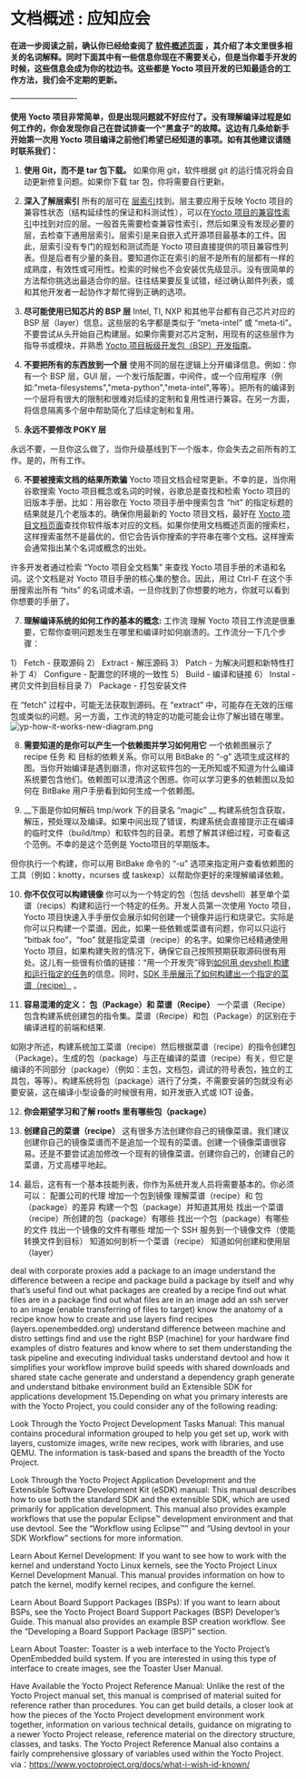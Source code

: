 文档概述 : 应知应会
======
__在进一步阅读之前，确认你已经给查阅了 [软件概述页面][1] ，其介绍了本文里很多相关的名词解释。同时下面其中有一些信息你现在不需要关心，但是当你着手开发的时候，这些信息会成为你的枕边书。这些都是 Yocto 项目开发的已知最适合的工作方法，我们会不定期的更新。__

————————-

__使用 Yocto 项目非常简单，但是出现问题就不好应付了。没有理解编译过程是如何工作的，你会发现你自己在尝试排查一个“黑盒子”的故障。这边有几条给新手开始第一次用 Yocto 项目编译之前他们希望已经知道的事项。如有其他建议请随时联系我们：__

1. __使用 Git，而不是 tar 包下载。__ 
如果你用 git，软件根据 git 的运行情况将会自动更新修复问题。如果你下载 tar 包，你将需要自行更新。

2. __深入了解层索引__
所有的层可在 [层索引][2]找到。层主要应用于反映 Yocto 项目的兼容性状态（结构延续性的保证和科测试性），可以在[Yocto 项目的兼容性索引][3]中找到对应的层。一般首先需要检查兼容性索引，然后如果没有发现必要的层，去检查下通用层索引。层索引是来自嵌入式开源项目最基本的工件。因此，层索引没有专门的规划和测试而是 Yocto 项目直接提供的项目兼容性列表。但是后者有少量的条目。要知道你正在索引的层不是所有的层都有一样的成熟度，有效性或可用性。检索的时候也不会安装优先级显示。没有很简单的方法帮你挑选出最适合你的层。往往结果要反复试错，经过确认邮件列表，或和其他开发者一起协作才帮忙得到正确的选项。


3. __尽可能使用已知芯片的 BSP 层__
Intel, TI, NXP 和其他平台都有自己芯片对应的 BSP 层（layer）信息。这些层的名字都是类似于 “meta-intel” 或 “meta-ti”。不要尝试从头开始自己构建层。如果你需要对芯片定制，用现有的这些层作为指导书或模块，并熟悉 [Yocto 项目板级开发包（BSP）开发指南][4]。

4. __不要把所有的东西放到一个层__ 
使用不同的层在逻辑上分开编译信息。例如：你有一个 BSP 层，GUI 层，一个发行版配置，中间件，或一个应用程序（例如:"meta-filesystems","meta-python","meta-intel",等等）。把所有的编译到一个层将有很大的限制和很难对后续的定制和复用性进行兼容。在另一方面，将信息隔离多个层中帮助简化了后续定制和复用。

5. __永远不要修改 POKY 层__ 

永远不要，一旦你这么做了，当你升级基线到下一个版本，你会失去之前所有的工作。是的，所有工作。

6. __不要被搜索文档的结果所欺骗__
Yocto 项目文档会经常更新。不幸的是，当你用谷歌搜索 Yocto 项目概念或名词的时候，谷歌总是查找和检索 Yocto 项目的旧版本手册。比如：用谷歌在 Yocto 项目手册中搜索包含 “hit” 的指定标题的结果就是几个老版本的。确保你用最新的 Yocto 项目文档，最好在 [Yocto 项目文档页面][6]查找你软件版本对应的文档。如果你使用文档概述页面的搜索栏，这样搜索虽然不是最优的，但它会告诉你搜索的字符串在哪个文档。这样搜索会通常指出某个名词或概念的出处。


许多开发者通过检索 “Yocto 项目全文档集” 来查找 Yocto 项目手册的术语和名词。这个文档是对 Yocto 项目手册的核心集的整合。因此，用过 Ctrl-F 在这个手册搜索出所有 “hits” 的名词或术语。一旦你找到了你想要的地方，你就可以看到你想要的手册了。

7. __理解编译系统的如何工作的基本的概念:__ 工作流
理解 Yocto 项目工作流是很重要，它帮你查明问题发生在哪里和编译时如何崩溃的。工作流分一下几个步骤：

1） Fetch - 获取源码
2） Extract - 解压源码
3） Patch - 为解决问题和新特性打补丁
4） Configure - 配置您的环境的一致性
5） Build - 编译和链接
6） Instal - 拷贝文件到目标目录
7） Package - 打包安装文件

在 “fetch” 过程中，可能无法获取到源码。在 “extract” 中，可能存在无效的压缩包或类似的问题。另一方面，工作流的特定的功能可能会让你了解出错在哪里。
![yp-how-it-works-new-diagram.png][5]

8. __需要知道的是你可以产生一个依赖图并学习如何用它__
一个依赖图展示了 recipe 任务 和 目标的依赖关系。你可以用 BitBake 的 “-g” 选项生成这样的图。当你开始编译是遇到崩溃，你对这软件包的一无所知或不知道为什么编译系统要包含他们。依赖图可以澄清这个困惑。你可以学习更多的依赖图以及如何在 BitBake 用户手册看到如何生成一个依赖图。

9. __下面是你如何解码 tmp/work 下的目录名 “magic” __
构建系统包含获取，解压，预处理以及编译。如果中间出现了错误，构建系统会直接提示正在编译的临时文件（build/tmp）和软件包的目录。若想了解其详细过程，可查看这个范例。不幸的是这个范例是 Yocto项目的早期版本。

但你执行一个构建，你可以用 BitBake 命令的 “-u” 选项来指定用户查看依赖图的工具（例如：knotty，ncurses 或 taskexp）以帮助你更好的来理解编译依赖。

10. __你不仅仅可以构建镜像__
你可以为一个特定的包（包括 devshell）甚至单个菜谱（recips）构建和运行一个特定的任务。开发人员第一次使用 Yocto 项目，Yocto 项目快速入手手册仅会展示如何创建一个镜像并运行和烧录它。实际是你可以只构建一个菜谱。因此，如果一些依赖或菜谱有问题，你可以只运行 “bitbak foo”，“foo” 就是指定菜谱（recipe）的名字。如果你已经精通使用 Yocto 项目，如果构建失败的情况下，确保它自己按照预期获取源码很有用处。这儿有一些很有价值的链接：“用一个开发壳”得到[如何用 devshell 构建和运行指定的任务][6]的信息。同时，[SDK 手册展示了如何构建出一个指定的菜谱（recipe）][7] 。


11. __容易混淆的定义： 包（Package）和 菜谱（Recipe）__
一个菜谱（Recipe） 包含构建系统创建包的指令集。菜谱（Recipe）和包（Package）的区别在于编译进程的前端和结果.

如刚才所述，构建系统加工菜谱（recipe）然后根据菜谱（recipe）的指令创建包（Package）。生成的包（package）与正在编译的菜谱（recipe）有关，但它是编译的不同部分（package）（例如：主包，文档包，调试的符号表包，独立的工具包，等等）。构建系统将包（package）进行了分类，不需要安装的包就没有必要安装，这在编译小型设备的时候很有用，如开发嵌入式或 IOT 设备。

12. __你会期望学习和了解 rootfs 里有哪些包（package）__

13. __创建自己的菜谱（recipe）__
这有很多方法创建你自己的镜像菜谱。我们建议创建你自己的镜像菜谱而不是追加一个现有的菜谱。创建一个镜像菜谱很容易。还是不要尝试追加修改一个现有的镜像菜谱。创建你自己的，创建自己的菜谱，万丈高楼平地起。

14. 最后，这有有一个基本技能列表，你作为系统开发人员将需要基本的。你必须可以：
配置公司的代理
增加一个包到镜像
理解菜谱（recipe）和 包（package）的差异
构建一个包（package）并知道其用处
找出一个菜谱（recipe）所创建的包（package）有哪些
找出一个包（package）有哪些的文件
找出一个镜像的文件有哪些
增加一个 SSH 服务到一个镜像文件（使能转换文件到目标）
知道如何剖析一个菜谱（recipe）
知道如何创建和使用层（layer）

deal with corporate proxies
add a package to an image
understand the difference between a recipe and package
build a package by itself and why that’s useful
find out what packages are created by a recipe
find out what files are in a package
find out what files are in an image
add an ssh server to an image (enable transferring of files to target)
know the anatomy of a recipe
know how to create and use layers
find recipes (layers.openembedded.org)
understand difference between machine and distro settings
find and use the right BSP (machine) for your hardware
find examples of distro features and know where to set them
understanding the task pipeline and executing individual tasks
understand devtool and how it simplifies your workflow
improve build speeds with shared downloads and shared state cache
generate and understand a dependency graph
generate and understand bitbake environment
build an Extensible SDK for applications development
15.Depending on what you primary interests are with the Yocto Project, you could consider any of the following reading:

Look Through the Yocto Project Development Tasks Manual: This manual contains procedural information grouped to help you get set up, work with layers, customize images, write new recipes, work with libraries, and use QEMU. The information is task-based and spans the breadth of the Yocto Project.

Look Through the Yocto Project Application Development and the Extensible Software Development Kit (eSDK) manual: This manual describes how to use both the standard SDK and the extensible SDK, which are used primarily for application development. This manual also provides example workflows that use the popular Eclipse™ development environment and that use devtool. See the “Workflow using Eclipse™” and “Using devtool in your SDK Workflow” sections for more information.

Learn About Kernel Development: If you want to see how to work with the kernel and understand Yocto Linux kernels, see the Yocto Project Linux Kernel Development Manual. This manual provides information on how to patch the kernel, modify kernel recipes, and configure the kernel.

Learn About Board Support Packages (BSPs): If you want to learn about BSPs, see the Yocto Project Board Support Packages (BSP) Developer’s Guide. This manual also provides an example BSP creation workflow. See the “Developing a Board Support Package (BSP)” section.

Learn About Toaster: Toaster is a web interface to the Yocto Project’s OpenEmbedded build system. If you are interested in using this type of interface to create images, see the Toaster User Manual.

Have Available the Yocto Project Reference Manual: Unlike the rest of the Yocto Project manual set, this manual is comprised of material suited for reference rather than procedures. You can get build details, a closer look at how the pieces of the Yocto Project development environment work together, information on various technical details, guidance on migrating to a newer Yocto Project release, reference material on the directory structure, classes, and tasks. The Yocto Project Reference Manual also contains a fairly comprehensive glossary of variables used within the Yocto Project.
via：https://www.yoctoproject.org/docs/what-i-wish-id-known/


[1]: https://github.com/guevaraya/Yocto_doc/blob/master/software-overview/software-overview.md
[2]: http://layers.openembedded.org/
[3]: https://github.com/guevaraya/Yocto_doc/blob/master/software-overview/layer/index.md
[4]: https://github.com/guevaraya/Yocto_doc/blob/master/2.4/bsp-guide/bsp-guide.md
[5]: https://www.yoctoproject.org/wp-content/uploads/2017/07/yp-how-it-works-new-diagram.png
[6]: https://github.com/guevaraya/Yocto_doc/blob/master/3.0/bitbake-user-manual/bitbake-user-manual.md#generating-dependency-graphs
[7]: https://github.com/guevaraya/Yocto_doc/blob/master/2.5/mega-manual/mega-manual.md#sdk-devtool-use-devtool-modify-to-modify-the-source-of-an-existing-component


